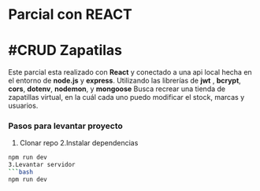 # Parcial con REACT
# #CRUD Zapatilas
Este parcial esta realizado con **React** y conectado a una api local hecha en el entorno de **node.js** y **express**.
Utilizando las librerías de **jwt** , **bcrypt**, **cors**, **dotenv**, **nodemon**, y **mongoose**
Busca recrear una tienda de zapatillas virtual, en la cuál cada uno puedo modificar el stock, marcas y usuarios.

### Pasos para levantar proyecto
1. Clonar repo
2.Instalar dependencias
```bash
npm run dev
3.Levantar servidor
```bash
npm run dev

